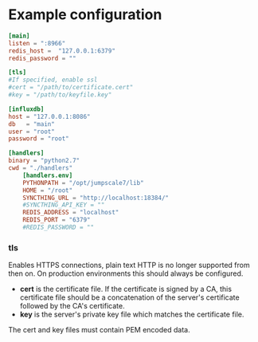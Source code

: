 # Example configuration

```toml
[main]
listen = ":8966"
redis_host =  "127.0.0.1:6379"
redis_password = ""

[tls]
#If specified, enable ssl
#cert = "/path/to/certificate.cert"
#key = "/path/to/keyfile.key"

[influxdb]
host = "127.0.0.1:8086"
db   = "main"
user = "root"
password = "root"

[handlers]
binary = "python2.7"
cwd = "./handlers"
    [handlers.env]
    PYTHONPATH = "/opt/jumpscale7/lib"
    HOME = "/root"
    SYNCTHING_URL = "http://localhost:18384/"
    #SYNCTHING_API_KEY = ""
    REDIS_ADDRESS = "localhost"
    REDIS_PORT = "6379"
    #REDIS_PASSWORD = ""
```

### tls
Enables HTTPS connections, plain text HTTP is no longer supported from then on.
On production environments this should always be configured.
* **cert** is the certificate file. 
If the certificate is signed by a CA, this certificate file should be a concatenation of the server's certificate followed by the CA's certificate.
* **key** is the server's private key file which matches the certificate file.


The cert and key files must contain PEM encoded data.

